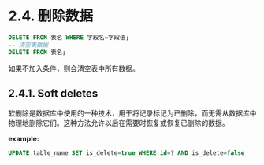 # 2.4. 删除数据

```sql
DELETE FROM 表名 WHERE 字段名=字段值;
-- 清空表数据
DELETE FROM 表名;
```

如果不加入条件，则会清空表中所有数据。

## 2.4.1. Soft deletes

软删除是数据库中使用的一种技术，用于将记录标记为已删除，而无需从数据库中物理地删除它们。这种方法允许以后在需要时恢复或恢复已删除的数据。

**example:**

```sql
UPDATE table_name SET is_delete=true WHERE id=? AND is_delete=false
```
